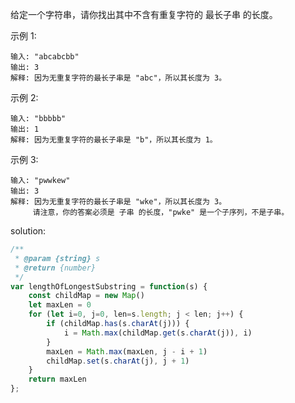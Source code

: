 给定一个字符串，请你找出其中不含有重复字符的 最长子串 的长度。

示例 1:

```text
输入: "abcabcbb"
输出: 3
解释: 因为无重复字符的最长子串是 "abc"，所以其长度为 3。
```

示例 2:

```text
输入: "bbbbb"
输出: 1
解释: 因为无重复字符的最长子串是 "b"，所以其长度为 1。
```

示例 3:

```text
输入: "pwwkew"
输出: 3
解释: 因为无重复字符的最长子串是 "wke"，所以其长度为 3。
     请注意，你的答案必须是 子串 的长度，"pwke" 是一个子序列，不是子串。
```

solution:

```javascript
/**
 * @param {string} s
 * @return {number}
 */
var lengthOfLongestSubstring = function(s) {
    const childMap = new Map()
    let maxLen = 0
    for (let i=0, j=0, len=s.length; j < len; j++) {
        if (childMap.has(s.charAt(j))) {
            i = Math.max(childMap.get(s.charAt(j)), i)
        }
        maxLen = Math.max(maxLen, j - i + 1)
        childMap.set(s.charAt(j), j + 1)
    }
    return maxLen
};
```

